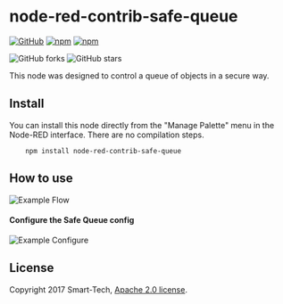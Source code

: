 node-red-contrib-safe-queue
=====================


[![GitHub](https://img.shields.io/github/license/netsmarttech/node-red-contrib-safe-queue.svg)](license) [![npm](https://img.shields.io/npm/v/node-red-contrib-safe-queue.svg)](https://www.npmjs.com/package/node-red-contrib-safe-queue)
[![npm](https://img.shields.io/npm/dt/node-red-contrib-safe-queue.svg)](https://www.npmjs.com/package/node-red-contrib-safe-queue)


![GitHub forks](https://img.shields.io/github/forks/netsmarttech/node-red-contrib-safe-queue.svg?style=social&label=Fork) ![GitHub stars](https://img.shields.io/github/stars/netsmarttech/node-red-contrib-safe-queue.svg?style=social&label=Stars)





This node was designed to control a queue of objects in a secure way.

Install
-----------
You can install this node directly from the "Manage Palette" menu in the Node-RED interface. There are no compilation steps.

        npm install node-red-contrib-safe-queue

How to use
-----------
![Example Flow](/example/flow_example.png)

#### Configure the Safe Queue config
![Example Configure](/example/config_example.png)

License
-----------
Copyright 2017 Smart-Tech, [Apache 2.0 license](LICENSE).
